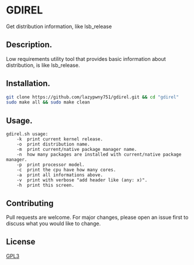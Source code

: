 # GDIREL
Get distribution information, like lsb_release

## Description.
Low requirements utility tool that provides basic information about distribution, is like lsb_release.

## Installation.
```sh
git clone https://github.com/lazypwny751/gdirel.git && cd "gdirel"
sudo make all && sudo make clean
```

## Usage.
```
gdirel.sh usage:
	-k	print current kernel release.
	-o	print distribution name.
	-m	print current/native package manager name.
	-n	how many packages are installed with current/native package manager.
	-p	print processor model.
	-c	print the cpu have how many cores.
	-a	print all informations above.
	-v	print with verbose "add header like (any: x)".
	-h	print this screen.
```

## Contributing
Pull requests are welcome. For major changes, please open an issue first to discuss what you would like to change.

## License
[GPL3](https://choosealicense.com/licenses/gpl-3.0/)